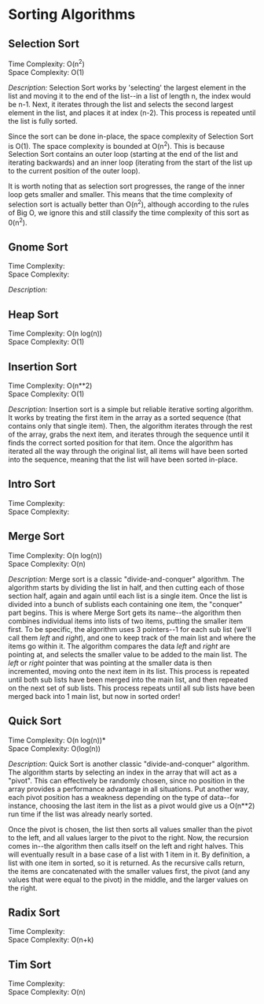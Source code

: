 # Sorting Algorithms

## Selection Sort
Time Complexity: O(n<sup>2</sup>)      
Space Complexity: O(1)

*Description:*
Selection Sort works by 'selecting' the largest element in the list and moving it to the end of the list--in a list of length n, the index would be n-1.  Next, it iterates through the list and selects the second largest element in the list, and places it at index (n-2). This process is repeated until the list is fully sorted.  

Since the sort can be done in-place, the space complexity of Selection Sort is O(1).  The space complexity is bounded at O(n<sup>2</sup>).  This is because Selection Sort contains an outer loop (starting at the end of the list and iterating backwards) and an inner loop (iterating from the start of the list up to the current position of the outer loop).  

It is worth noting that as selection sort progresses, the range of the inner loop gets smaller and smaller.  This means that the time complexity of selection sort is actually better than O(n<sup>2</sup>), although according to the rules of Big O, we ignore this and still classify the time complexity of this sort as 0(n<sup>2</sup>).            

## Gnome Sort  
Time Complexity:                
Space Complexity:  

*Description:*                

## Heap Sort
Time Complexity:  O(n log(n))              
Space Complexity: O(1)         

## Insertion Sort
Time Complexity:  O(n**2)                           
Space Complexity: O(1)                            

*Description:*  Insertion sort is a simple but reliable iterative sorting algorithm.  It works by treating the first item in the array as a sorted sequence (that contains only that single item).  Then, the algorithm iterates through the rest of the array, grabs the next item, and iterates through the sequence until it finds the correct sorted position for that item.  Once the algorithm has iterated all the way through the original list, all items will have been sorted into the sequence, meaning that the list will have been sorted in-place.

## Intro Sort
Time Complexity:                
Space Complexity:               

## Merge Sort
Time Complexity:  O(n log(n))              
Space Complexity: O(n)

*Description:*   Merge sort is a classic "divide-and-conquer" algorithm.  The algorithm starts by dividing the list in half, and then cutting each of those section half, again and again until each list is a single item.  Once the list is divided into a bunch of sublists each containing one item, the "conquer" part begins.  This is where Merge Sort gets its name--the algorithm then combines individual items into lists of two items, putting the smaller item first.  To be specific, the algorithm uses 3 pointers--1 for each sub list (we'll call them _left_ and _right_), and one to keep track of the main list and where the items go within it.  The algorithm compares the data _left_ and _right_ are pointing at, and selects the smaller value to be added to the main list.  The _left_ or _right_ pointer that was pointing at the smaller data is then incremented, moving onto the next item in its list.  This process is repeated until both sub lists have been merged into the main list, and then repeated on the next set of sub lists.  This process repeats until all sub lists have been merged back into 1 main list, but now in sorted order!

## Quick Sort
Time Complexity:  O(n log(n))*              
Space Complexity: O(log(n))

*Description*:  Quick Sort is another classic "divide-and-conquer" algorithm.  The algorithm starts by selecting an index in the array that will act as a "pivot".  This can effectively be randomly chosen, since no position in the array provides a performance advantage in all situations.  Put another way, each pivot position has a weakness depending on the type of data--for instance, choosing the last item in the list as a pivot would give us a O(n**2) run time if the list was already nearly sorted.  

Once the pivot is chosen, the list then sorts all values smaller than the pivot to the left, and all values larger to the pivot to the right.  Now, the recursion comes in--the algorithm then calls itself on the left and right halves.  This will eventually result in a base case of a list with 1 item in it.  By definition, a list with one item in sorted, so it is returned.  As the recursive calls return, the items are concatenated with the smaller values first, the pivot (and any values that were equal to the pivot) in the middle, and the larger values on the right.      

## Radix Sort
Time Complexity:                
Space Complexity: O(n+k)          

## Tim Sort
Time Complexity:                
Space Complexity: O(n)             
